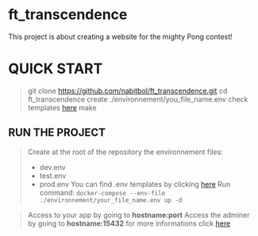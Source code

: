 # ft_transcendence

This project is about creating a website for the mighty Pong contest! 

# QUICK START

> git clone https://github.com/nabitbol/ft_transcendence.git
> cd ft_transcendence
> create ./environnement/you_file_name.env check templates [here](https://github.com/nabitbol/ft_transcendence/notes/env_template.md)
> make

## RUN THE PROJECT

> Create at the root of the repository the environnement files:
> - dev.env
> - test.env
> - prod.env
> You can find .env templates by clicking [here](https://github.com/nabitbol/ft_transcendence/notes/env_template.md)
> Run command: `docker-compose --env-file ./environnement/your_file_name.env up -d`

> Access to your app by going to **hostname:port**
> Access the adminer by going to **hostname:15432** for more informations click [here](https://github.com/nabitbol/ft_transcendence/notes/adminer.md)
